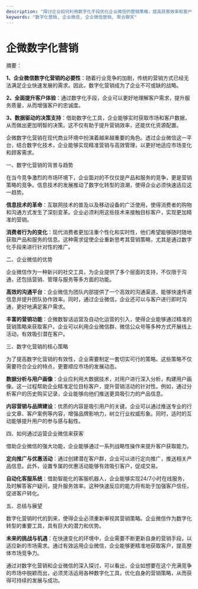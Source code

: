 ```yaml
---
description: "探讨企业如何利用数字化手段优化企业微信的营销策略，提高获客效率和客户关系管理的文章。"
keywords: "数字化营销, 企业微信, 企业微信营销, 聚合聊天"
---
```

# 企微数字化营销

摘要：

**1、企业微信数字化营销的必要性**：随着行业竞争的加剧，传统的营销方式已经无法满足企业快速发展的需求。因此，数字化营销成为了企业不可或缺的战略。

**2、全面提升客户体验**：通过数字化手段，企业可以更好地理解客户需求，提升服务质量，从而增强客户的忠诚度。

**3、数据驱动的决策支持**：借助数字化工具，企业能够实时获取市场和客户数据，从而做出更加明智的决策。这不仅有助于提升营销效率，还能优化资源配置。

企微数字化营销在现代商业环境中扮演着越来越重要的角色。透过企业微信这一平台，结合数字化技术，企业能够实现精准营销与高效管理，以更好地适应市场变化和顾客需求。

一、数字化营销的背景与趋势

在当今竞争激烈的市场环境下，企业面对的不仅仅是产品和服务的竞争，更是营销策略的竞争。信息技术的发展推动了数字化转型的浪潮，使得企业必须快速适应这一趋势。

**信息技术的革命**：互联网技术的普及以及移动设备的广泛使用，使得消费者的购物和沟通方式发生了深刻变革。企业必须利用这些技术来接触目标客户，实现更加精准的营销。

**消费者行为的变化**：现代消费者更加注重个性化和实时性，他们希望能够随时随地获取产品和服务的信息。这种需求促使企业重新思考其营销策略，尤其是通过数字化手段来进行针对性的推广。

二、企业微信的优势

企业微信作为一种新兴的社交工具，为企业提供了多个层面的支持，不仅限于沟通，还包括营销、管理与服务等多方面的功能。

**高效的沟通平台**：企业微信为团队内部提供了一个高效的沟通渠道，能够快速传递信息并提升团队协作效率。同时，通过企业微信，企业还可以与客户进行即时沟通，更好地满足客户需求。

**丰富的营销功能**：企微数智话运营及自动化运营的引入，使得企业能够通过精准的营销策略来获取客户。企业可以利用企业微信群、微信公众号等多种方式开展线上活动，有效吸引潜在客户。

三、数字化营销的核心策略

为了提高数字化营销的有效性，企业需要制定一套切实可行的策略。这些策略不仅需要符合企业的特点，更要顺应市场的发展动态。

**数据分析与用户画像**：企业应利用大数据技术，对用户进行深入分析，构建用户画像。这一过程帮助企业精准定位目标客户，提升营销活动的针对性。例如，通过分析客户的历史购买记录，企业能够向他们推送更具吸引力的产品信息。

**内容营销与品牌建设**：优质的内容是吸引用户的关键。企业可以通过推送专业的行业文章、客户案例等内容，增强品牌影响力，树立行业权威形象。同时，适时的互动能够提升用户的参与感与黏性。

四、如何通过运营企业微信来获客

借助企业微信的强大功能，企业能够通过一系列战略性操作来提升客户获取能力。

**定向推广与优惠活动**：通过创建潜在客户群，企业可以进行定向推广，推送相关产品信息。此外，设置专属的优惠活动能够有效吸引客户，促成交易。

**自动化客服系统**：借助智能化的客服机器人，企业能够实现24/7小时在线服务，及时解答客户疑问，提升服务效率。这种快速反应的能力将有助于加强客户信任，促进客户转化。

五、总结与展望

数字化营销时代的到来，使得企业必须重新审视其营销策略。企业微信作为数字化转型的重要工具，具有巨大的潜力和优势。

**未来的挑战与机遇**：在快速变化的环境中，企业需要不断更新自身的营销手段，以适应新的市场需求。通过有效运用企业微信，企业能够更精准地获取客户，提高整体市场竞争力。

通过对数字化营销和企业微信的深入探讨，可以看出，企业如想要在这个充满竞争的市场中脱颖而出，必须灵活运用各种数字化工具，优化自身的营销策略，从而获得可持续的发展与成功。
